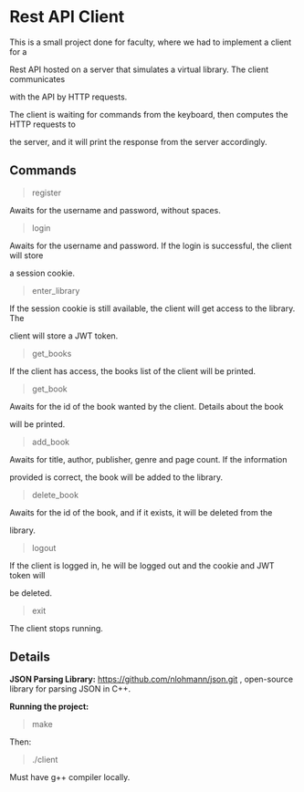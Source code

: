 
# Rest API Client

  

This is a small project done for faculty, where we had to implement a client for a

Rest API hosted on a server that simulates a virtual library. The client communicates

with the API by HTTP requests.

  

The client is waiting for commands from the keyboard, then computes the HTTP requests to

the server, and it will print the response from the server accordingly.

  

## Commands

  

>register

  

Awaits for the username and password, without spaces.

  

>login

  

Awaits for the username and password. If the login is successful, the client will store

a session cookie.

  

>enter_library

  

If the session cookie is still available, the client will get access to the library. The

client will store a JWT token.

  
  

>get_books

  
  

If the client has access, the books list of the client will be printed.

  
  

>get_book

  
  

Awaits for the id of the book wanted by the client. Details about the book

will be printed.

  

>add_book

  
  

Awaits for title, author, publisher, genre and page count. If the information

provided is correct, the book will be added to the library.

  

>delete_book

  
  

Awaits for the id of the book, and if it exists, it will be deleted from the

library.

  

>logout

  
  

If the client is logged in, he will be logged out and the cookie and JWT token will

be deleted.

  
  

>exit

  
  

The client stops running.

  
  

## Details

  
**JSON Parsing Library:** https://github.com/nlohmann/json.git , open-source library for parsing JSON
in C++.

**Running the project:**
>make

Then:
>./client

Must have g++ compiler locally.